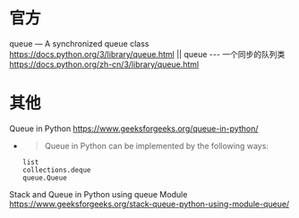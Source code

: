 
# 官方

queue — A synchronized queue class https://docs.python.org/3/library/queue.html || queue --- 一个同步的队列类 https://docs.python.org/zh-cn/3/library/queue.html

# 其他

Queue in Python https://www.geeksforgeeks.org/queue-in-python/
- > Queue in Python can be implemented by the following ways:
  ```console
  list
  collections.deque
  queue.Queue
  ```

Stack and Queue in Python using queue Module https://www.geeksforgeeks.org/stack-queue-python-using-module-queue/
